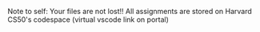 Note to self: Your files are not lost!! All assignments are stored on Harvard CS50's codespace (virtual vscode link on portal)
